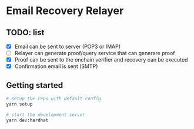 # Email Recovery Relayer

## TODO: list

-   [x] Email can be sent to server (POP3 or IMAP)
-   [ ] Relayer can generate proof/query service that can generare proof
-   [x] Proof can be sent to the onchain verifier and recovery can be executed
-   [x] Confirmation email is sent (SMTP)

## Getting started

```bash
# setup the repo with default config
yarn setup
```

```bash
# start the development server
yarn dev:hardhat
```
